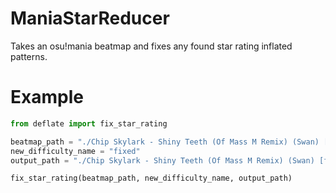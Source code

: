 # ManiaStarReducer
Takes an osu!mania beatmap and fixes any found star rating inflated patterns.

# Example
```py
from deflate import fix_star_rating

beatmap_path = "./Chip Skylark - Shiny Teeth (Of Mass M Remix) (Swan) [Vibro Teeth].osu"
new_difficulty_name = "fixed"
output_path = "./Chip Skylark - Shiny Teeth (Of Mass M Remix) (Swan) [fixed].osu"

fix_star_rating(beatmap_path, new_difficulty_name, output_path)
```

